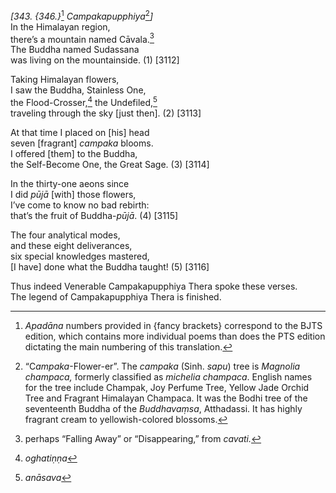 *\[343. {346.}*[^1] *Campakapupphiya*[^2]*\]*  
In the Himalayan region,  
there’s a mountain named Cāvala.[^3]  
The Buddha named Sudassana  
was living on the mountainside. (1) \[3112\]

Taking Himalayan flowers,  
I saw the Buddha, Stainless One,  
the Flood-Crosser,[^4] the Undefiled,[^5]  
traveling through the sky \[just then\]. (2) \[3113\]

At that time I placed on \[his\] head  
seven \[fragrant\] *campaka* blooms.  
I offered \[them\] to the Buddha,  
the Self-Become One, the Great Sage. (3) \[3114\]

In the thirty-one aeons since  
I did *pūjā* \[with\] those flowers,  
I’ve come to know no bad rebirth:  
that’s the fruit of Buddha-*pūjā*. (4) \[3115\]

The four analytical modes,  
and these eight deliverances,  
six special knowledges mastered,  
\[I have\] done what the Buddha taught! (5) \[3116\]

Thus indeed Venerable Campakapupphiya Thera spoke these verses.  
The legend of Campakapupphiya Thera is finished.  
[^1]: *Apadāna* numbers provided in {fancy brackets} correspond to the
    BJTS edition, which contains more individual poems than does the PTS
    edition dictating the main numbering of this translation.  
[^2]: “C*ampaka*-Flower-er”. The *campaka* (Sinh. *sapu*) tree is
    *Magnolia champaca,* formerly classified as *michelia champaca*.
    English names for the tree include Champak, Joy Perfume Tree, Yellow
    Jade Orchid Tree and Fragrant Himalayan Champaca. It was the Bodhi
    tree of the seventeenth Buddha of the *Buddhavaṃsa*, Atthadassi. It
    has highly fragrant cream to yellowish-colored blossoms.  
[^3]: perhaps “Falling Away” or “Disappearing,” from *cavati.*  
[^4]: *oghatiṇṇa*  
[^5]: *anāsava*
